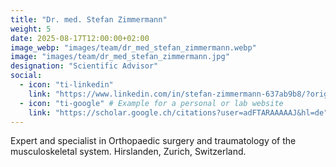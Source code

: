 ```yaml
---
title: "Dr. med. Stefan Zimmermann"
weight: 5
date: 2025-08-17T12:00:00+02:00
image_webp: "images/team/dr_med_stefan_zimmermann.webp"
image: "images/team/dr_med_stefan_zimmermann.jpg"     
designation: "Scientific Advisor"
social:
  - icon: "ti-linkedin"
    link: "https://www.linkedin.com/in/stefan-zimmermann-637ab9b8/?originalSubdomain=ch"
  - icon: "ti-google" # Example for a personal or lab website
    link: "https://scholar.google.ch/citations?user=adFTARAAAAAJ&hl=de"
---
```


Expert and specialist in Orthopaedic surgery and traumatology of the musculoskeletal system. Hirslanden, Zurich, Switzerland.
